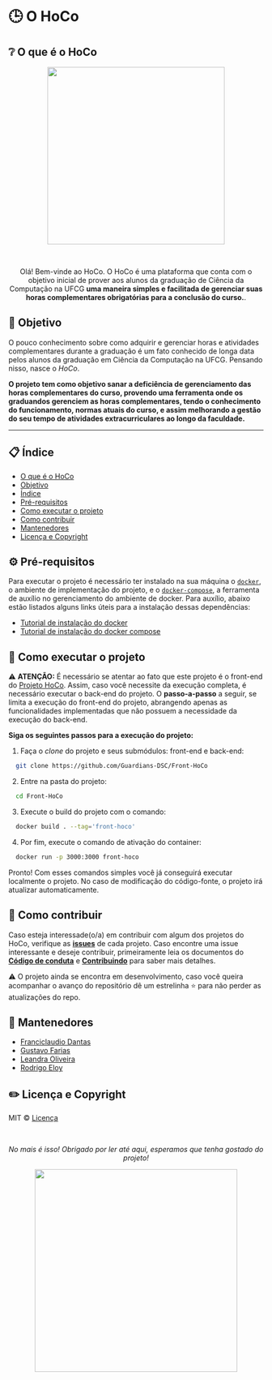 # :clock3: O HoCo

## :grey_question: O que é o HoCo

<p align=center>
  <img width=350 src='https://user-images.githubusercontent.com/42751604/130678288-4c854469-6d06-4c23-ba23-c89b1fa7cde0.png'/>
</p>
<br/>

<div align='center'>
  <p>
  Olá! Bem-vinde ao HoCo. O HoCo é uma plataforma que conta com o objetivo inicial de  prover aos alunos da graduação de Ciência da Computação na UFCG <b> uma maneira simples e facilitada de gerenciar suas horas complementares obrigatórias para a conclusão do curso.</b>.
  </p>
</div>

## :dart: Objetivo

O pouco conhecimento sobre como adquirir e gerenciar horas e atividades complementares durante a graduação é um fato conhecido de longa data pelos alunos da graduação em Ciência da Computação na UFCG. Pensando nisso, nasce o _HoCo_.

**O projeto tem como objetivo sanar a deficiência de gerenciamento das horas complementares do curso, provendo uma ferramenta onde os graduandos gerenciem as horas complementares, tendo o conhecimento do funcionamento, normas atuais do curso, e assim melhorando a gestão do seu tempo de atividades extracurriculares ao longo da faculdade.**

---

## :clipboard: Índice

- [O que é o HoCo](#grey_question-o-que-é-o-hoco)
- [Objetivo](#dart-objetivo)
- [Índice](#clipboard-índice)
- [Pré-requisitos](#gear-pré-requisitos)
- [Como executar o projeto](#running-como-executar-o-projeto)
- [Como contribuir](#handshake-como-contribuir)
- [Mantenedores](#pushpin-mantenedores)
- [Licença e Copyright](#pencil2-licença-e-copyright)

## :gear: Pré-requisitos

Para executar o projeto é necessário ter instalado na sua máquina o [`docker`](https://docs.docker.com/get-docker/), o ambiente de implementação do projeto,  e o [`docker-compose`](https://docs.docker.com/compose/install/), a ferramenta de auxílio no gerenciamento do ambiente de docker. Para auxílio, abaixo estão listados alguns links úteis para a instalação dessas dependências:

- [Tutorial de instalação do docker](https://www.hostinger.com.br/tutoriais/install-docker-ubuntu)
- [Tutorial de instalação do docker compose](https://docs.docker.com/compose/install/)

## :running: Como executar o projeto

⚠️ **ATENÇÃO:** É necessário se atentar ao fato que este projeto é o front-end do  [Projeto HoCo](https://github.com/Guardians-DSC/HoCo). Assim, caso você necessite da execução completa, é necessário executar o back-end do projeto.
O **passo-a-passo** a seguir, se limita a execução do front-end do projeto, abrangendo apenas as funcionalidades implementadas que não possuem a necessidade da execução do back-end.


**Siga os seguintes passos para a execução do projeto:**

1. Faça o _clone_ do projeto e seus submódulos: front-end e back-end:

```bash
  git clone https://github.com/Guardians-DSC/Front-HoCo
```

2. Entre na pasta do projeto:

```bash
  cd Front-HoCo
```

3. Execute o build do projeto com o comando:

```bash
  docker build . --tag='front-hoco'
```

4. Por fim, execute o comando de ativação do container:

```bash
  docker run -p 3000:3000 front-hoco
```

Pronto! Com esses comandos simples você já conseguirá executar localmente o projeto. No caso de modificação do código-fonte, o projeto irá atualizar automaticamente.

## :handshake: Como contribuir

Caso esteja interessade(o/a) em contribuir com algum dos projetos do HoCo, verifique as [**issues**](https://github.com/Guardians-DSC/Front-HoCo/issues) de cada projeto. Caso encontre uma issue interessante e deseje contribuir, primeiramente leia os documentos do **[Código de conduta](https://github.com/Guardians-DSC/Front-HoCo/blob/main/CODE_OF_CONDUCT.md)** e **[Contribuindo](https://github.com/Guardians-DSC/Front-HoCo/blob/main/CONTRIBUTING.md)** para saber mais detalhes.

⚠️ O projeto ainda se encontra em desenvolvimento, caso você queira acompanhar o avanço do repositório dê um estrelinha ⭐ para não perder as atualizações do repo.

## :pushpin: Mantenedores

- [Franciclaudio Dantas](https://github.com/claudiodantas)
- [Gustavo Farias](https://github.com/GusttaFS)
- [Leandra Oliveira](https://github.com/LeandraOS)
- [Rodrigo Eloy](https://github.com/RodrigoEC)

## :pencil2: Licença e Copyright

MIT © [Licença](https://github.com/Guardians-DSC/Front-HoCo/blob/main/LICENSE)

<br/>
<div align=center>
  <p><i>No mais é isso! Obrigado por ler até aqui, esperamos que tenha gostado do projeto!</i></p>
  <img width=400 src='https://user-images.githubusercontent.com/42751604/125959482-99171781-d212-4bc2-af3c-1d0adcf813dd.gif'/>
</div>
